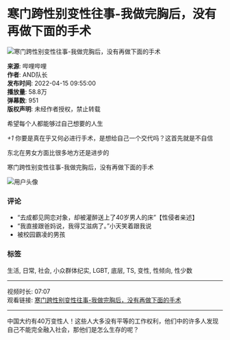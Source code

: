 # 寒门跨性别变性往事-我做完胸后，没有再做下面的手术

![寒门跨性别变性往事-我做完胸后，没有再做下面的手术](//i2.hdslb.com/bfs/archive/9707ea2027566521c83e547eb6b32aa51069d3f3.jpg@100w_100h_1c.webp)

**来源**: 哔哩哔哩  
**作者**: AND队长  
**发布时间**: 2022-04-15 09:55:00  
**播放量**: 58.8万  
**弹幕数**: 951  
**版权声明**: 未经作者授权，禁止转载

希望每个人都能够过自己想要的人生

_+1_ 你要是真在乎又何必进行手术，是想给自己一个交代吗？这首先就是不自信

东北在男女方面比很多地方还是进步的

寒门跨性别变性往事-我做完胸后，没有再做下面的手术

![用户头像](//i2.hdslb.com/bfs/face/879f165c8f8f0759337a755f2ecdbe747ec36fb3.jpg@96w.webp)

### 评论
- “去成都见网恋对象，却被灌醉送上了40岁男人的床”【性侵者亲述】
- “我直接跟爸妈说，我得艾滋病了。”小天笑着跟我说
- 被校园霸凌的男孩

### 标签
生活, 日常, 社会, 小众群体纪实, LGBT, 底层, TS, 变性, 性倾向, 性少数

---

视频时长: 07:07  
观看链接: [寒门跨性别变性往事-我做完胸后，没有再做下面的手术](https://www.bilibili.com/video/BV1Yy4y1D7nP)  

--- 

中国大约有40万变性人！这些人大多没有平等的工作权利，他们中的许多人发现自己不能完全融入社会，那他们是怎么生存的呢？
